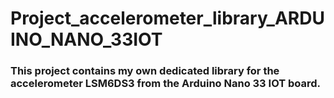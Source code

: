 # Project_accelerometer_library_ARDUINO_NANO_33IOT

### This project contains my own dedicated library for the accelerometer LSM6DS3 from the Arduino Nano 33 IOT board.
